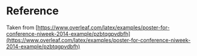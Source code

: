 # Reference

Taken from
[https://www.overleaf.com/latex/examples/poster-for-conference-niweek-2014-example/pzbtqgpvdbfh](https://www.overleaf.com/latex/examples/poster-for-conference-niweek-2014-example/pzbtqgpvdbfh)
